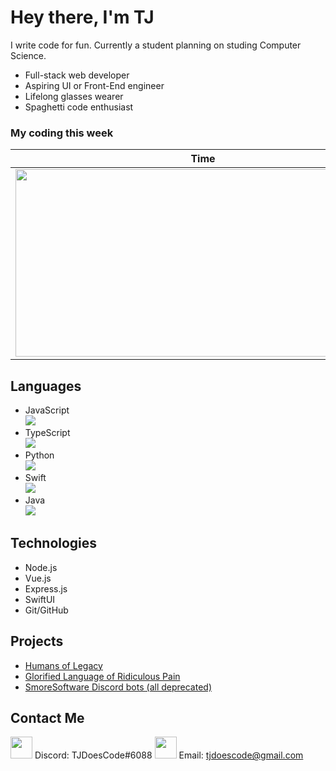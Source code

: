 # Hey there, I'm TJ
I write code for fun. Currently a student planning on studing Computer Science.
* Full-stack web developer
* Aspiring UI or Front-End engineer
* Lifelong glasses wearer
* Spaghetti code enthusiast

### My coding this week
Time       |  Langugages Used
:-------------------------:|:-------------------------:
<img src="https://wakatime.com/share/@TJDoesCode/716dfe71-b59e-44e3-a818-5becfad8657e.svg" width=600 height=300>  |  <img src="https://wakatime.com/share/@TJDoesCode/ffd122d9-3eae-4f33-a6ad-da7dd7b85308.svg" width=600 height=300>

## Languages
* JavaScript <br> ![](https://progress-bar.dev/75?title=Proficiency&width=100)
* TypeScript <br>  ![](https://progress-bar.dev/50?title=Proficiency&width=100)
* Python <br>  ![](https://progress-bar.dev/30?title=Proficiency&width=100)
* Swift <br>  ![](https://progress-bar.dev/25?title=Proficiency&width=100)
* Java  <br> ![](https://progress-bar.dev/15?title=Proficiency&width=100) 

## Technologies
* Node.js
* Vue.js
* Express.js
* SwiftUI
* Git/GitHub

## Projects
* [Humans of Legacy](https://github.com/legacy-student-media/humans)
* [Glorified Language of Ridiculous Pain](https://github.com/tjdoescode/glorp)
* [SmoreSoftware Discord bots (all deprecated)](https://github.com/smoresoftware)

## Contact Me
<img src="https://discord.com/assets/2c21aeda16de354ba5334551a883b481.png" width=35 height=35> Discord: TJDoesCode#6088
<img src="https://www.iconfinder.com/data/icons/email-51/48/25-512.png" width=35 height=35> Email: tjdoescode@gmail.com
